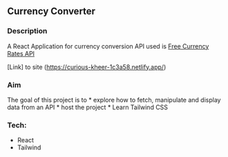 ## Currency Converter
### Description 

A React Application for currency conversion 
API used is [Free Currency Rates API](https://github.com/fawazahmed0/currency-api#readme)

[Link] to site (https://curious-kheer-1c3a58.netlify.app/)
### Aim 
The goal of this project is to 
    * explore how to fetch, manipulate and display data from an API 
    * host the project 
    * Learn Tailwind CSS

### Tech:
- React
- Tailwind 
